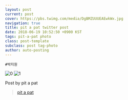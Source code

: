 ```yaml
---
layout: post
current: post
cover: https://pbs.twimg.com/media/DgBMZUUUEAEwkWx.jpg
navigation: true
title: pit a pat twitter post
date: 2018-06-19 10:52:50 +0900 KST
tags: pit-a-pat photo
class: post-template
subclass: post tag-photo
author: auto-posting
---
```


```  
#박지원  

```

![0](https://pbs.twimg.com/media/DgBMZEwU0AERwhA.jpg)
![1](https://pbs.twimg.com/media/DgBMZUUUEAEwkWx.jpg)

Post by pit a pat
> [pit a pat](https://twitter.com/pitapat320)